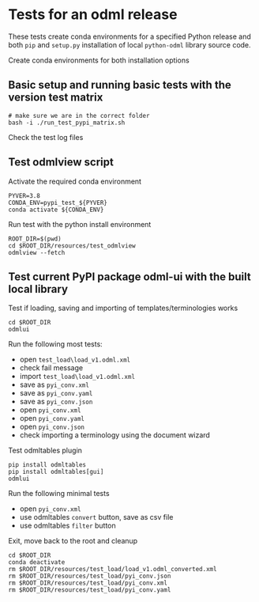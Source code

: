 # Tests for an odml release

These tests create conda environments for a specified Python release and both `pip` and `setup.py` installation of local `python-odml` library source code.

Create conda environments for both installation options

## Basic setup and running basic tests with the version test matrix

    # make sure we are in the correct folder
    bash -i ./run_test_pypi_matrix.sh

Check the test log files

## Test odmlview script

Activate the required conda environment

    PYVER=3.8
    CONDA_ENV=pypi_test_${PYVER}
    conda activate ${CONDA_ENV} 

Run test with the python install environment

    ROOT_DIR=$(pwd)
    cd $ROOT_DIR/resources/test_odmlview
    odmlview --fetch

## Test current PyPI package odml-ui with the built local library

Test if loading, saving and importing of templates/terminologies works

    cd $ROOT_DIR
    odmlui

Run the following most tests:
- open `test_load\load_v1.odml.xml`
- check fail message
- import `test_load\load_v1.odml.xml`
- save as `pyi_conv.xml`
- save as `pyi_conv.yaml`
- save as `pyi_conv.json`
- open `pyi_conv.xml`
- open `pyi_conv.yaml`
- open `pyi_conv.json`
- check importing a terminology using the document wizard

Test odmltables plugin

    pip install odmltables
    pip install odmltables[gui]
    odmlui

Run the following minimal tests
- open `pyi_conv.xml`
- use odmltables `convert` button, save as csv file
- use odmltables `filter` button

Exit, move back to the root and cleanup

    cd $ROOT_DIR
    conda deactivate
    rm $ROOT_DIR/resources/test_load/load_v1.odml_converted.xml
    rm $ROOT_DIR/resources/test_load/pyi_conv.json
    rm $ROOT_DIR/resources/test_load/pyi_conv.xml
    rm $ROOT_DIR/resources/test_load/pyi_conv.yaml
